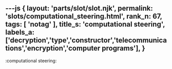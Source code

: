 ---js
{
  layout: 'parts/slot/slot.njk',
  permalink: 'slots/computational_steering.html',
  rank_n: 67,
  tags: [ 'notag' ],
  title_s: 'computational steering',
  labels_a: ['decryption','type','constructor','telecommunications','encryption','computer programs'],
}
---
:computational steering:

